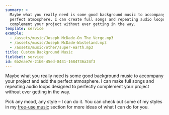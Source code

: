 ```yaml
---
summary: >
  Maybe what you really need is some good background music to accompany your project and add the
  perfect atmosphere. I can create full songs and repeating audio loops designed to perfectly
  complement your project without ever getting in the way.
template: service
example:
  - /assets/music/Joseph McDade-On The Verge.mp3
  - /assets/music/Joseph McDade-Wasteland.mp3
  - /assets/music/other/super-earth.mp3
title: Custom Background Music
fieldset: service
id: 6b2eae7e-21b6-45ed-8431-1684736a24f3
---
```

Maybe what you really need is some good background music to accompany your project and add the perfect atmosphere. I can make full songs and repeating audio loops designed to perfectly complement your project without ever getting in the way.

Pick any mood, any style – I can do it.  You can check out some of my styles in my [free-use music](/music) section for more ideas of what I can do for you.